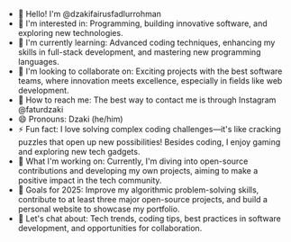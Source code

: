 -  👋 Hello! I'm @dzakifairusfadlurrohman
-  👀 I'm interested in: Programming, building innovative software, and exploring new technologies.
-  🌱 I'm currently learning: Advanced coding techniques, enhancing my skills in full-stack development, and mastering new programming languages.
-  💼 I'm looking to collaborate on: Exciting projects with the best software teams, where innovation meets excellence, especially in fields like web development.
-  📱 How to reach me: The best way to contact me is through Instagram @faturdzaki
-  😄 Pronouns: Dzaki (he/him)
-  ⚡ Fun fact: I love solving complex coding challenges—it's like cracking puzzles that open up new possibilities! Besides coding, I enjoy gaming and exploring new tech gadgets.
-  🚀 What I'm working on: Currently, I'm diving into open-source contributions and developing my own projects, aiming to make a positive impact in the tech community.
-  🎯 Goals for 2025: Improve my algorithmic problem-solving skills, contribute to at least three major open-source projects, and build a personal website to showcase my portfolio.
-  💬 Let's chat about: Tech trends, coding tips, best practices in software development, and opportunities for collaboration.
